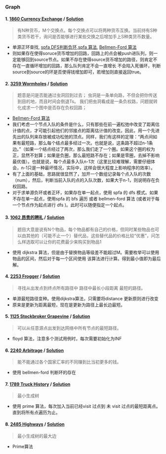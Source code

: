 ### Graph
#### 1. [1860 Currency Exchange](http://poj.org/problem?id=1860) / [Solution](https://github.com/HzhElena/POJ_solution/blob/master/POJ%201860.cpp)
> 有N种货币，M个交换点。每个交换点可以将两种货币互换。当前持有S种类货币若干，询问是否能够进行某些交换之后增加手上S种类货币数量。

* 单源正环查找, [spfa DFS判断负环](https://blog.csdn.net/wyh0410/article/details/53022155),[spfa 算法](https://blog.csdn.net/xunalove/article/details/70045815), [Bellmen-Ford 算法](https://blog.csdn.net/ak_lady/article/details/70147204)
* 则如果存在使得soruce货币增加的回路，回路上的点会被push进队列，则一定能够回到source节点。如果不存在使得source货币增加的路径，则肯定不存在一直循环增加的回路，那么队列肯定不会一直增长
 不会陷入死循环，判断source到source的环是否使得钱增加即可，若增加则直接返回true。
 
 #### 2. [3259 Wormholes](http://poj.org/problem?id=3259) / [Solution](https://github.com/HzhElena/POJ_solution/blob/master/POJ%203259.cpp)
 > 题意是问是否能通过虫洞回到过去；
虫洞是一条单向路，不但会把你传送到目的地，而且时间会倒退Ts。
我们把虫洞看成是一条负权路，问题就转化成求一个图中是否存在负权回路；

* [Bellmen-Ford 算法](https://github.com/HzhElena/POJ_solution/blob/master/POJ%203259(Bellmen).cpp)
* 我们考虑一个节点入队的条件是什么，只有那些在前一遍松弛中改变了距离估计值的点，才可能引起他们的邻接点的距离估计值的改变。因此，用一个先进先出的队列来存放被成功松弛的顶点。同样，我们有这样的定理：“两点间如果有最短路，那么每个结点最多经过一次。也就是说，这条路不超过n-1条边。”（如果一个结点经过了两次，那么我们走了一个圈。如果这个圈的权为正，显然不划算；如果是负圈，那么最短路不存在；如果是零圈，去掉不影响最优值）。也就是说，每个点最多入队n-1次（这里比较难理解，需要仔细体会，n-1只是一种最坏情况，实际中，这样会很大程度上影响程序的效率）。
* 有了上面的基础，思路就很显然了，加开一个数组记录每个点入队的次数（num），然后，判断当前入队的点的入队次数，如果大于n-1，则说明存在负权回路。
* 对于求单源负环或者正环，如果存在单一起点，使用 spfa 的 dfs 模式。如果不存在单一起点，使用spfa 的 bfs 遍历 或者 bellmen-ford 算法 (或者对于每一个节点作为起点进行 dfs )。此时可以随便指定一个起点。

#### 3. [1062 昂贵的聘礼](http://poj.org/problem?id=1062) / [Solution](https://github.com/HzhElena/POJ_solution/blob/master/POJ%201062.cpp)
> 题目大意是说有N个物品，每个物品都有自己的价格，但同时某些物品也可以由其他的（可能不止一个）替代品，这些替代品的价格比较“优惠”，问怎么样选取可以让你的花费最少来购买到物品1

* 使用 dijkstra 算法，但是由于替换物品等级差不能超过M。需要枚举可以使用物品的区间，然后对于每一个区间使用 该算法进行计算。得到最小值即为最后解。

#### 4. [2253  Frogger](http://poj.org/problem?id=2253) / [Solution](https://github.com/HzhElena/POJ_solution/blob/master/POJ%202253.cpp)
> 寻找从出发点到终点所有路径中 路径中最长小段距离 最短的路径。

* 单源最短路径变种。使用dijkstra算法，只需要将distance 更新原则进行改变
* 原来是更新为距离最短，现在是更新为路径上最长边最短。

#### 5. [1125  Stockbroker Grapevine](http://poj.org/problem?id=1125) / [Solution](https://github.com/HzhElena/POJ_solution/blob/master/POJ%201125.cpp)
> 可以从任意源点出发到达网络中所有节点的最短路径。

* floyd 算法，注意多个测试用例时，每次需要初始化为INF

#### 6. [2240  Arbitrage](http://poj.org/problem?id=2240) / [Solution](https://github.com/HzhElena/POJ_solution/blob/master/POJ%202240.cpp)
> 能不能通过各个国家汇率的不同赚到比当初更多的钱。

* 使用 bellmen-ford 判断环的存在

#### 7. [1789  Truck History](http://poj.org/problem?id=1789) / [Solution](https://github.com/HzhElena/POJ_solution/blob/master/POJ%201789.cpp)
> 最小生成树

* 使用 prime 算法，每次加入当前已经visit 过点到 未 visit 过点的最短距离点。 直到将所有点遍历为止。

#### 8. [2485  Highways](http://poj.org/problem?id=2485) / [Solution](https://github.com/HzhElena/POJ_solution/blob/master/POJ%202485.cpp)
> 最小生成树的最大边

* Prime算法
